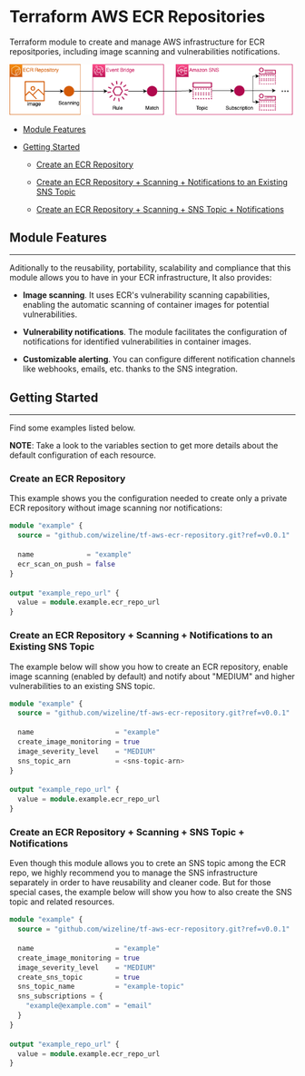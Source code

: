 # Terraform AWS ECR Repositories

Terraform module to create and manage AWS infrastructure for ECR repositpories, including image scanning and vulnerabilities notifications.

![](./docs/img/tf_aws_ecr_repositories.png)

* [Module Features](#module-features)

* [Getting Started](#getting-started)

    * [Create an ECR Repository](#create-an-ecr-repository)

    * [Create an ECR Repository + Scanning + Notifications to an Existing SNS Topic](#create-an-ecr-repository--scanning--notifications-to-an-existing-sns-topic)

    * [Create an ECR Repository + Scanning + SNS Topic + Notifications](#create-an-ecr-repository--scanning--sns-topic--notifications)



## Module Features
<hr />

Aditionally to the reusability, portability, scalability and compliance that this module allows you to have in your ECR infrastructure, It also provides:

* **Image scanning**. It uses  ECR's vulnerability scanning capabilities, enabling the automatic scanning of container images for potential vulnerabilities.

* **Vulnerability notifications**. The module facilitates the configuration of notifications for identified vulnerabilities in container images. 

* **Customizable alerting**. You can configure different notification channels like webhooks, emails, etc. thanks to the SNS integration.

## Getting Started
<hr />

Find some examples listed below.

**NOTE**: Take a look to the variables section to get more details about the default configuration of each resource.

### Create an ECR Repository

This example shows you the configuration needed to create only a private ECR repository without image scanning nor notifications:

```terraform
module "example" {
  source = "github.com/wizeline/tf-aws-ecr-repository.git?ref=v0.0.1"
  
  name             = "example"
  ecr_scan_on_push = false
}

output "example_repo_url" {
  value = module.example.ecr_repo_url
}
```

### Create an ECR Repository + Scanning + Notifications to an Existing SNS Topic

The example below will show you how to create an ECR repository, enable image scanning (enabled by default) and notify about "MEDIUM" and higher vulnerabilities to an existing SNS topic.

```terraform
module "example" {
  source = "github.com/wizeline/tf-aws-ecr-repository.git?ref=v0.0.1"
  
  name                    = "example"
  create_image_monitoring = true
  image_severity_level    = "MEDIUM"
  sns_topic_arn           = <sns-topic-arn>
}

output "example_repo_url" {
  value = module.example.ecr_repo_url
}
```

### Create an ECR Repository + Scanning + SNS Topic + Notifications

Even though this module allows you to crete an SNS topic among the ECR repo, we highly recommend you to manage the SNS infrastructure separately in order to have reusability and cleaner code. But for those special cases, the example below will show you how to also create the SNS topic and related resources.

```terraform
module "example" {
  source = "github.com/wizeline/tf-aws-ecr-repository.git?ref=v0.0.1"
  
  name                    = "example"
  create_image_monitoring = true
  image_severity_level    = "MEDIUM"
  create_sns_topic        = true
  sns_topic_name          = "example-topic"
  sns_subscriptions = {
    "example@example.com" = "email"
  }
}

output "example_repo_url" {
  value = module.example.ecr_repo_url
}
```
